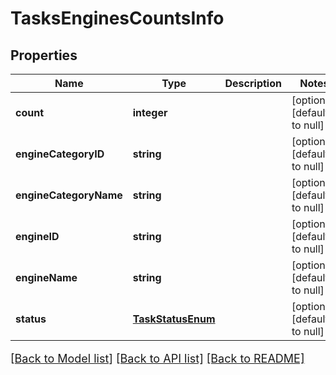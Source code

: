 # TasksEnginesCountsInfo

## Properties
Name | Type | Description | Notes
------------ | ------------- | ------------- | -------------
**count** | **integer** |  | [optional] [default to null]
**engineCategoryID** | **string** |  | [optional] [default to null]
**engineCategoryName** | **string** |  | [optional] [default to null]
**engineID** | **string** |  | [optional] [default to null]
**engineName** | **string** |  | [optional] [default to null]
**status** | [**TaskStatusEnum**](TaskStatusEnum.md) |  | [optional] [default to null]

[[Back to Model list]](../README.md#documentation-for-models) [[Back to API list]](../README.md#documentation-for-api-endpoints) [[Back to README]](../README.md)

<style>
     p, ul, ol, li { font-size: 18px !important;}
</style>


